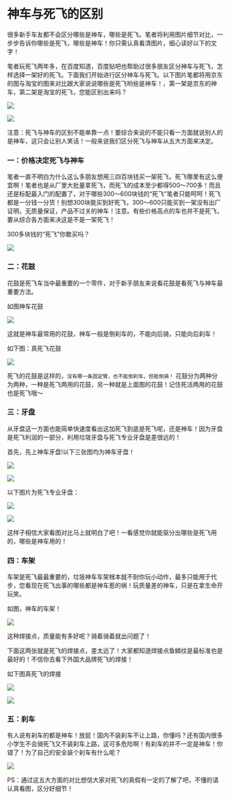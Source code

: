 # 神车与死飞的区别

很多新手车友都不会区分哪些是神车，哪些是死飞。笔者将利用图片细节对比，一步步告诉你哪些是死飞，哪些是神车！你只需认真看清图片，细心读好以下的文字！

笔者玩死飞两年多，在百度知道，百度贴吧也帮助过很多朋友区分神车与死飞，怎样选择一架好的死飞。下面我们开始进行区分神车与死飞。以下图片笔都将用京东的图与淘宝的图来对比跟大家说说哪些是死飞哟些是神车！，第一架是京东的神车，第二架是淘宝的死飞，您能区别出来吗？

![](http://biang.io/biangpic/blog/c1180452af5694f985eac9c2587f6a94.jpg)

![](http://biang.io/biangpic/blog/ed2f32cad534bf81211a5553995578d7.jpg)

注意：死飞与神车的区别不能单靠一点！要综合来说的不能只看一方面就说别人的是神车，这只会让别人笑话！一般来说我们区分死飞与神车从五大方面来决定。

### 一：价格决定死飞与神车

笔者一直不明白为什么这么多朋友想用三四百块钱买一架死飞，死飞哪里有这么便宜啊！笔者也是从厂里大批量拿死飞，而死飞的成本至少都得500～700多！而且还是标配最入门的配置了，对于哪些300～600块钱的“死飞”笔者只能呵呵！死飞都是一分钱一分货！别想300块能买到好死飞，300～600只能买到一架没有出厂证明，无质量保证，产品不过关的神车！注意。有些价格高点的车也并不是死飞，要从综合各方面来决这是不是一架死飞！

300多块钱的“死飞”你敢买吗？

![](http://biang.io/biangpic/blog/b2b30a098de1b9f676d6a3e8db405c4d.jpg)

### 二：花鼓

花鼓是死飞车当中最重要的一个零件，对于新手朋友来说看花鼓是看死飞与神车最重要方法。 

如图神车花鼓

![](http://biang.io/biangpic/blog/faab7f46ce702157048a8a15047a894e.jpg)

这就是神车最常用的花鼓，神车一般是倒刹车的，不能向后骑，只能向后刹车！

如下图：真死飞花鼓

![](http://biang.io/biangpic/blog/21f5d435facb466201eeb3ec069f9028.jpg)

死飞的花鼓是这样的，`没有哪一条固定臂，也不能倒刹车，但能倒骑！` 花鼓分为两种分为两种，一种是死飞两用的花鼓，另一种就是上面图的花鼓！记住死活两用的花鼓也是死飞哦～

### 三：牙盘

从牙盘这一方面也能简单快速度看出这加死飞到底是死飞呢，还是神车！因为牙盘是死飞利润的一部分，利用垃圾牙盘与死飞专业牙盘是差很远的！  

首先，先上神车牙盘!以下三张图均为神车牙盘！

![](http://biang.io/biangpic/blog/872e3ca56f9ef0ba6a8b97a88a74bc85.jpg)

![](http://biang.io/biangpic/blog/3920c0d9eac4aabb569fbe48600ad3e0.jpg)

以下图片为死飞专业牙盘：

![](http://biang.io/biangpic/blog/b95b0cfa76dab29467897980a5d47473.jpg)

![](http://biang.io/biangpic/blog/cdc4b0453cfb2bd86852638543b23c50.jpg)

这样子相信大家看图对比马上就明白了吧！一看感觉你就能驱分出哪些是死飞用的，哪些是神车用的！

### 四：车架

车架是死飞最最重要的，垃圾神车车架根本就不耐你玩小动作，最多只能用于代步，您看现在死飞出事的哪些都是神车惹的祸！玩质量差的神车，只是在拿生命开玩笑。

如图，神车的车架！

![](http://biang.io/biangpic/blog/5b921ad035e82f53213613bc938b9b53.jpg)

这种焊接点，质量能有多好呢？骑着骑着就出问题了！

下面这两张就是死飞的焊接点，差太远了！大家都知道焊接点鱼鳞纹是最标准也是最好的！不信你去看下外国大品牌死飞的焊接！ 

如下图真死飞的焊接

![](http://biang.io/biangpic/blog/d8cc37c4fed79259194d02de52ec83b5.jpg)

![](http://biang.io/biangpic/blog/818110f9d0dc0528d0e35f931285bd00.jpg)

### 五：刹车

有人说有刹车的都是神车！放屁！国内不装刹车不让上路，你懂吗？还有国内很多小学生不会骑死飞又不装刹车上路，这可多危险啊！有刹车的并不一定是神车！你错了！为了自己的安全装个刹车有什么呢？ 

![](http://biang.io/biangpic/blog/c97fc0fd853e4a14fe499677ec06c756.jpg)

PS：通过这五大方面的对比想信大家对死飞的真假有一定的了解了吧，不懂的请认真看图，区分好细节！
